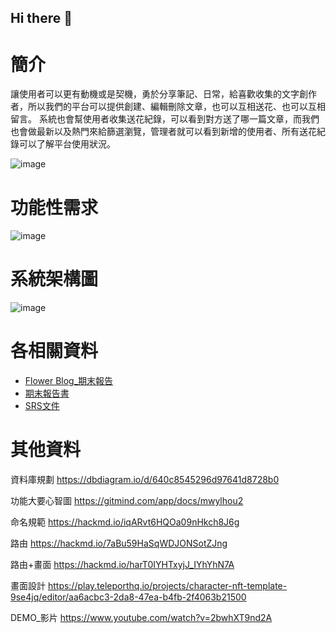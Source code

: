 ## Hi there 👋
# 簡介
讓使用者可以更有動機或是契機，勇於分享筆記、日常，給喜歡收集的文字創作者，所以我們的平台可以提供創建、編輯刪除文章，也可以互相送花、也可以互相留言。
系統也會幫使用者收集送花紀錄，可以看到對方送了哪一篇文章，而我們也會做最新以及熱門來給篩選瀏覽，管理者就可以看到新增的使用者、所有送花紀錄可以了解平台使用狀況。

![image](https://github.com/Flower-Blog/.github/assets/113336518/3500a8cb-9d6b-4bb0-8f46-0d5c6fa1025b)
<!--

**Here are some ideas to get you started:**

🙋‍♀️ A short introduction - what is your organization all about?
🌈 Contribution guidelines - how can the community get involved?
👩‍💻 Useful resources - where can the community find your docs? Is there anything else the community should know?
🍿 Fun facts - what does your team eat for breakfast?
🧙 Remember, you can do mighty things with the power of [Markdown](https://docs.github.com/github/writing-on-github/getting-started-with-writing-and-formatting-on-github/basic-writing-and-formatting-syntax)
-->

# 功能性需求
![image](https://github.com/Flower-Blog/.github/assets/113336518/510088f3-fe90-4021-8e33-01607ec83f49)

# 系統架構圖
![image](https://github.com/Flower-Blog/.github/assets/113336518/592afe36-9ad4-4831-826d-ff0d7f097721)

# 各相關資料
- [Flower Blog_期末報告](https://drive.google.com/file/d/15cuC-Nk76LzRabltGs3_oCI-eTuC6B04/view?usp=sharing)
- [期末報告書](https://docs.google.com/document/d/1eeibTr0VJkDIFWXNnt_XNSqm4Ijo-QQwTlcuwTSxmvE/edit?usp=sharing)
- [SRS文件](https://docs.google.com/document/d/1XWdNSxJcF9-74S8kYoJMW3_uDwuaVYqZN5omR10sBJ8/edit?usp=sharing)

# 其他資料
資料庫規劃  https://dbdiagram.io/d/640c8545296d97641d8728b0

功能大要心智圖 https://gitmind.com/app/docs/mwylhou2

命名規範 https://hackmd.io/iqARvt6HQOa09nHkch8J6g

路由 https://hackmd.io/7aBu59HaSqWDJONSotZJng

路由+畫面 https://hackmd.io/harT0IYHTxyjJ_IYhYhN7A

畫面設計 https://play.teleporthq.io/projects/character-nft-template-9se4jq/editor/aa6acbc3-2da8-47ea-b4fb-2f4063b21500

DEMO_影片 https://www.youtube.com/watch?v=2bwhXT9nd2A


